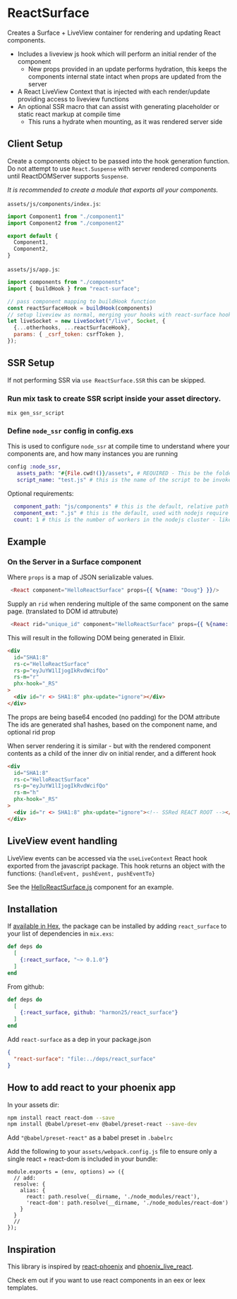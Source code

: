 # ReactSurface

Creates a Surface + LiveView container for rendering and updating React components.

- Includes a liveview js hook which will perform an initial render of the component
  - New props provided in an update performs hydration, this keeps the components internal state intact when props are updated from the server
- A React LiveView Context that is injected with each render/update providing access to liveview functions
- An optional SSR macro that can assist with generating placeholder or static react markup at compile time
  - This runs a hydrate when mounting, as it was rendered server side

## Client Setup

Create a components object to be passed into the hook generation function.
Do not attempt to use `React.Suspense` with server rendered components until ReactDOMServer supports `Suspense`.

*It is recommended to create a module that exports all your components.*

`assets/js/components/index.js`:
```js 
import Component1 from "./component1"
import Component2 from "./component2" 

export default {
  Component1,
  Component2,
}
```

`assets/js/app.js`:
```js 
import components from "./components" 
import { buildHook } from "react-surface";

// pass component mapping to buildHook function
const reactSurfaceHook = buildHook(components)
// setup liveview as normal, merging your hooks with react-surface hooks.
let liveSocket = new LiveSocket("/live", Socket, {
  {...otherhooks, ...reactSurfaceHook},
  params: { _csrf_token: csrfToken },
});
```

## SSR Setup

If not performing SSR via `use ReactSurface.SSR` this can be skipped.

### Run mix task to create SSR script inside your asset directory.

```
mix gen_ssr_script
```

### Define `node_ssr` config in config.exs

This is used to configure `node_ssr` at compile time to understand where your components are, and how many instances you are running

```elixir
config :node_ssr,
   assets_path: "#{File.cwd!()}/assets", # REQUIRED - This be the folder with assets, and a package.json file - passed to erlexec `:cd` option
   script_name: "test.js" # this is the name of the script to be invoked - defaults to "ssr.js", can change it here.
```

Optional requirements:
``` elixir
  component_path: "js/components" # this is the default, relative path to your components directory from assets/.
  component_ext: ".js" # this is the default, used with nodejs require statements
  count: 1 # this is the number of workers in the nodejs cluster - likely not necessary to have more than 1, unless rendering lots of components
```

## Example

### On the Server in a Surface component

Where `props` is a map of JSON serializable values.

```elixir
 <React component="HelloReactSurface" props={{ %{name: "Doug"} }}/>
```

Supply an `rid` when rendering multiple of the same component on the same page. (translated to DOM id attrubute)

```elixir
 <React rid="unique_id" component="HelloReactSurface" props={{ %{name: "Doug"} }}/>
```

This will result in the following DOM being generated in Elixir.

```html
<div
  id="SHA1:8"
  rs-c="HelloReactSurface"
  rs-p="eyJuYW1lIjogIkRvdWcifQo"
  rs-m="r"
  phx-hook="_RS"
>
  <div id="r <> SHA1:8" phx-update="ignore"></div>
</div>
```

The props are being base64 encoded (no padding) for the DOM attribute
The ids are generated sha1 hashes, based on the component name, and optional rid prop

When server rendering it is similar - but with the rendered component contents as a child of the inner div on initial render, and a different hook

```html
<div
  id="SHA1:8"
  rs-c="HelloReactSurface"
  rs-p="eyJuYW1lIjogIkRvdWcifQo"
  rs-m="h"
  phx-hook="_RS"
>
  <div id="r <> SHA1:8" phx-update="ignore"><!-- SSRed REACT ROOT --></div>
</div>
```

## LiveView event handling

LiveView events can be accessed via the `useLiveContext` React hook exported from the javascript package.
This hook returns an object with the functions: `{handleEvent, pushEvent, pushEventTo}`

See the [HelloReactSurface.js](demo/assets/js/components/HelloReactSurface.js) component for an example.

## Installation

If [available in Hex](https://hex.pm/docs/publish), the package can be installed
by adding `react_surface` to your list of dependencies in `mix.exs`:

```elixir
def deps do
  [
    {:react_surface, "~> 0.1.0"}
  ]
end
```

From github:

```elixir
def deps do
  [
    {:react_surface, github: "harmon25/react_surface"}
  ]
end
```

Add `react-surface` as a dep in your package.json

```json
{
  "react-surface": "file:../deps/react_surface"
}
```

## How to add react to your phoenix app

In your assets dir:

```bash
npm install react react-dom --save
npm install @babel/preset-env @babel/preset-react --save-dev
```

Add `"@babel/preset-react"` as a babel preset in `.babelrc`

Add the following to your `assets/webpack.config.js` file to ensure only a single react + react-dom is included in your bundle:

```
module.exports = (env, options) => ({
  // add:
  resolve: {
    alias: {
      react: path.resolve(__dirname, './node_modules/react'),
      'react-dom': path.resolve(__dirname, './node_modules/react-dom')
    }
  }
  //
});
```

## Inspiration

This library is inspired by [react-phoenix](https://github.com/geolessel/react-phoenix) and [phoenix_live_react](https://github.com/fidr/phoenix_live_react).

Check em out if you want to use react components in an eex or leex templates.
